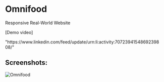 # Omnifood
Responsive Real-World Website
<p>[Demo video]</p> "https://www.linkedin.com/feed/update/urn:li:activity:7072394154869239808/"

## Screenshots:

![Omnifood](https://github.com/Ayman-Sedik/Omnifood-Project/assets/87248906/2d774055-4cad-4229-9ccf-14df344d53bb)
